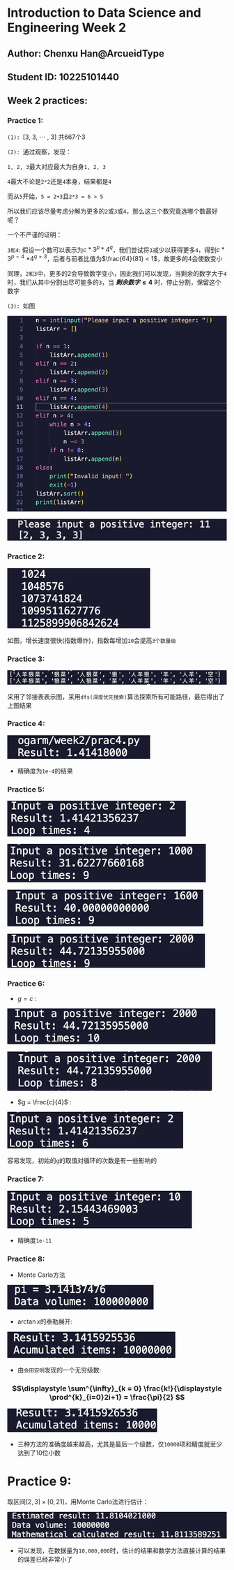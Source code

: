 # Introduction to Data Science and Engineering Week 2

## Author: Chenxu Han@ArcueidType
## Student ID: 10225101440

## Week 2 practices:

### Practice 1:

`(1): `[3, 3, $\cdots$ , 3] 共667个3

`(2): `通过观察，发现：

`1, 2, 3`最大对应最大为自身`1, 2, 3`

`4`最大不论是`2*2`还是`4`本身，结果都是`4`

而从`5`开始，`5 = 2+3`且`2*3 = 6 > 5`

所以我们应该尽量考虑分解为更多的`2`或`3`或`4`，那么这三个数究竟选哪个数最好呢？

一个不严谨的证明：

`3和4`: 假设一个数可以表示为$c * 3^p * 4^q$，我们尝试将`3`减少以获得更多`4`，得到$c * 3^p$ $^-$ $^4$ $* 4^q$ $^+$ $^3$，后者与前者比值为$\frac{64}{81} < 1$，故更多的4会使数变小

同理，`2和3`中，更多的2会导致数字变小，因此我们可以发现，当剩余的数字大于`4`时，我们从其中分割出尽可能多的`3`，当 **$剩余数字 \leq 4$** 时，停止分割，保留这个数字

`(3): `如图

![prac1 code](/week2/img/prac1code.png)

![prac1](/week2/img/prac1.png)

### Practice 2: 

![prac2](/week2/img/prac2.png)

如图，增长速度很快(指数爆炸)，指数每增加`10`会提高`3个数量级`

### Practice 3:

![prac3](/week2/img/prac3.png)

采用了邻接表表示图，采用`dfs(深度优先搜索)`算法探索所有可能路径，最后得出了上图结果

### Practice 4:

![prac4](/week2/img/prac4.png)

* 精确度为`1e-4`的结果

### Practice 5:

![prac5-1](/week2/img/prac5-1.png)

![prac5-2](/week2/img/prac5-2.png)

![prac5-3](/week2/img/prac5-3.png)

![prac5-4](/week2/img/prac5-4.png)

### Practice 6:

* $g = c$ : 

![prac6-1](/week2/img/prac6-1.png)

![prac6-2](/week2/img/prac6-2.png)

* $g = \frac{c}{4}$ :

![prac6-3](/week2/img/prac6-3.png)

容易发现，初始的`g`的取值对循环的次数是有一些影响的

### Practice 7:

![prac7](/week2/img/prac7.png)

* 精确度`1e-11`

### Practice 8:

* Monte Carlo方法

![prac8-1](/week2/img/prac8-1.png)

* $\arctan x$的泰勒展开: 

![prac8-2](/week2/img/prac8-2.png)

* 由`会田安明`发现的一个无穷级数: 

### $$\displaystyle \sum^{\infty}_{k = 0} \frac{k!}{\displaystyle \prod^{k}_{i=0}2i+1} = \frac{\pi}{2} $$ 

![prac8-3](/week2/img/prac8-3.png)

* 三种方法的准确度越来越高，尤其是最后一个级数，仅`10000`项和精度就至少达到了10位小数

# Practice 9:

取区间$[2, 3] \times [0, 21]$，用Monte Carlo法进行估计：

![prac9](/week2/img/prac9.png)

* 可以发现，在数据量为`10,000,000`时，估计的结果和数学方法直接计算的结果的误差已经非常小了